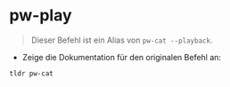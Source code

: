 # pw-play

> Dieser Befehl ist ein Alias von `pw-cat --playback`.

- Zeige die Dokumentation für den originalen Befehl an:

`tldr pw-cat`
